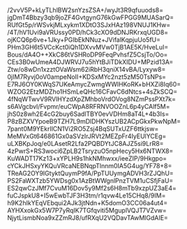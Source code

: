 /2vvV5P+kLyTLhlBW2snYzsZSA+/wyJt3R9qfuuods8=
jgDmT4Bbzy3qb9joZF4GvtgynG76kGwFPGG9MUASarQ=
RUfGt5p/rWSvkjMLxykm1XDtO3SJxHAz198VNUJ1KHw=
/4T/hV1Uvi9aVRUssy0PD/hCk3cXO9dDNJRKrxqUGD8=
ojKCQ6p6ve+1Jky+PGIbEkNNuz+JVifalKqpjuUo5fU=
PHm3GH6t5VCcKct0iQh1DXvvMVw0TjB1AE5K/HveLuI=
Bous/dA4O++XkC86tVSHRoDP9FeqPvhsfZ5CsjTo/Oo=
CEs3B0wUmeA4DJWRVJ7u5hYtBJiTDkXIDU+MPzid13A=
Ztw/o8wDn1xzztOVaWsm62iRbH3qniX14vBA/Lyxyw8=
0jIM7Ryvj0oV0ampeNoII+KDSxMYc2nzt5zM50TsNPs=
E7RJ6OY0KWqS7UKeAmycZwmgWWlHKoRK+bHXZi8Iq60=
WZOG2EtzMDZho1HSmLeQHc16CFavC6dNtcs+4sZkSCQ=
4fNqWTwvV9RVlHYzdXpZMhboVrdOVog8NZmPssPXt7k=
s6AVgcbvl/Fvpmr/euCWpA8RFRNVOOZnL6p4yCAlf5M=
jhS0z8wh2E4cG2buy6SadlTBY0evVDHm8aT4L+4b3Is=
P8zBZXVYpoeB9TZH7L9mDlDHKYszUB2ACpGkxPkwNpM=
7pant0M9YEkrIlCN1Vi2RO5Zsj4BqSUTxUZF6ttkjsw=
MeMVxGt646861Gx0aSVzIrJRVt2MEZpFr4IyEUlYCEg=
uLXBKpJoq/e0LAsetR2Lfa2PQBDYtJC8AJZ5si9LrR8=
4zPwrS+RS3woci6ZpLB2TsryzuO5npHecy5Hx6NTWX8=
KuWADT17Kz13+xYPLH9s1hkNMhwxx/ieeZIP/9Hkgpo=
cYCkJHSxyYKQuVRcaNEBNqpTlnnm0IA5G4ug/YF78+8=
TReAG2OY9IGtyktQuymP9fA/PpTUUymgADVH3rZJQhU=
PS2FaWXTzb5YWDsg0x1AzBtWWgnlPnzTVM1uCSfjFaU=
ES2qwCzJMf7CvuM16Dov5y9Mf2s6H8mTb9xzpUZ3aE4=
fuCJspkU8+I5wEwbTJF3H3tm/r1qvw4Le15CHq8/9IM=
h9K2hIkYEqVEbqui2AJk3jtNdn+K5domO3CC06a4ut4=
AYHXxokGx5W7P7yRqIK7TGfqviti5MguplVQJT7VZvw=
NjytLismbNoa9xZZmRJ8/ufRXqU2VQDavTAwMlGdAIE=
